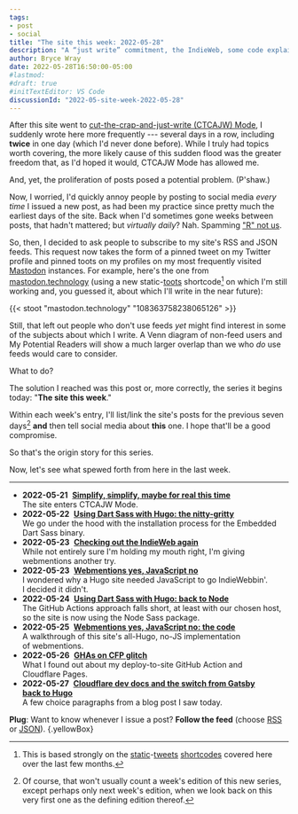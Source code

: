 ```yaml
---
tags:
- post
- social
title: "The site this week: 2022-05-28"
description: "A “just write” commitment, the IndieWeb, some code explainers, and Cloudflare Pages glitches."
author: Bryce Wray
date: 2022-05-28T16:50:00-05:00
#lastmod:
#draft: true
#initTextEditor: VS Code
discussionId: "2022-05-site-week-2022-05-28"
---
```


After this site went to [cut-the-crap-and-just-write (CTCAJW) Mode](/posts/2022/05/simplify-simplify-maybe-for-real-this-time/), I suddenly wrote here more frequently --- several days in a row, including **twice** in one day (which I'd never done before). While I truly had topics worth covering, the more likely cause of this sudden flood was the greater freedom that, as I'd hoped it would, CTCAJW Mode has allowed me.

And, yet, the proliferation of posts posed a potential problem. (P'shaw.)

Now, I worried, I'd quickly annoy people by posting to social media *every time* I issued a new post, as had been my practice since pretty much the earliest days of the site. Back when I'd sometimes gone weeks between posts, that hadn't mattered; but *virtually daily*? Nah. Spamming ["R" not us](https://en.wikipedia.org/wiki/Toys_%22R%22_Us).

So, then, I decided to ask people to subscribe to my site's RSS and JSON feeds. This request now takes the form of a pinned tweet on my Twitter profile and pinned toots on my profiles on my most frequently visited [Mastodon](https://joinmastodon.org) instances. For example, here's the one from [mastodon.technology](https://mastodon.technology) (using a new static-[toots](https://docs.joinmastodon.org/user/posting/) shortcode[^staticTweets] on which I'm still working and, you guessed it, about which I'll write in the near future):

[^staticTweets]: This is based strongly on the [static](/posts/2022/02/static-tweets-eleventy-hugo/)-[tweets](/posts/2022/02/static-tweets-eleventy-hugo-part-2/) [shortcodes](/posts/2022/04/static-tweets-astro/) covered here over the last few months.

{{< stoot "mastodon.technology" "108363758238065126" >}}

Still, that left out people who don't use feeds *yet* might find interest in some of the subjects about which I write. A Venn diagram of non-feed users and My Potential Readers will show a much larger overlap than we who *do* use feeds would care to consider.

What to do?

The solution I reached was this post or, more correctly, the series it begins today: "**The site this week**."

Within each week's entry, I'll list/link the site's posts for the previous seven days[^notThis] **and** then tell social media about **this** one. I hope that'll be a good compromise.

[^notThis]: Of course, that won't usually count a week's edition of this new series, except perhaps only next week's edition, when we look back on this very first one as the defining edition thereof.

So that's the origin story for this series.

Now, let's see what spewed forth from here in the last week.

---

- <strong class="pokey sansSerif">2022-05-21</strong>&nbsp;&nbsp;[**Simplify, simplify, maybe for real this time**](/posts/2022/05/simplify-simplify-maybe-for-real-this-time/)\
The site enters CTCAJW Mode.
- <strong class="pokey sansSerif">2022-05-22</strong>&nbsp;&nbsp;[**Using Dart Sass with Hugo: the nitty-gritty**](/posts/2022/05/using-dart-sass-hugo-nitty-gritty/)\
We go under the hood with the installation process for the Embedded Dart Sass binary.
- <strong class="pokey sansSerif">2022-05-23</strong>&nbsp;&nbsp;[**Checking out the IndieWeb again**](/posts/2022/05/checking-out-indieweb-again/)\
While not entirely sure I'm holding my mouth right, I'm giving webmentions another try.
- <strong class="pokey sansSerif">2022-05-23</strong>&nbsp;&nbsp;[**Webmentions yes, JavaScript no**](/posts/2022/05/webmentions-yes-javascript-no/)\
I wondered why a Hugo site needed JavaScript to go IndieWebbin'. I decided it didn't.
- <strong class="pokey sansSerif">2022-05-24</strong>&nbsp;&nbsp;[**Using Dart Sass with Hugo: back to Node**](/posts/2022/05/using-dart-sass-hugo-back-to-node/)\
The GitHub Actions approach falls short, at least with our chosen host, so the site is now using the Node Sass package.
- <strong class="pokey sansSerif">2022-05-25</strong>&nbsp;&nbsp;[**Webmentions yes, JavaScript no: the code**](/posts/2022/05/webmentions-yes-javascript-no-the-code/)\
A walkthrough of this site's all-Hugo, no-JS implementation of webmentions.
- <strong class="pokey sansSerif">2022-05-26</strong>&nbsp;&nbsp;[**GHAs on CFP glitch**](/posts/2022/05/ghas-on-cfp-glitch/)\
What I found out about my deploy-to-site GitHub Action and Cloudflare Pages.
- <strong class="pokey sansSerif">2022-05-27</strong>&nbsp;&nbsp;[**Cloudflare dev docs and the switch from Gatsby back to Hugo**](/posts/2022/05/cloudflare-dev-docs-hugo-gatsby/)\
A few choice paragraphs from a blog post I saw today.

**Plug**: Want to know whenever I issue a post? **Follow the feed** (choose [RSS](/index.xml) or [JSON](/index.json)).
{.yellowBox}

